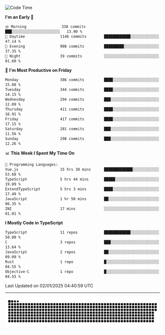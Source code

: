 <!--
<picture>
  <source
    srcset="https://github-readme-stats.vercel.app/api?username=kevinxft&show_icons=true&theme=dark"
    media="(prefers-color-scheme: dark)"
  />
  <source
    srcset="https://github-readme-stats.vercel.app/api?username=kevinxft&show_icons=true"
    media="(prefers-color-scheme: light), (prefers-color-scheme: no-preference)"
  />
  <img src="https://github-readme-stats.vercel.app/api?username=kevinxft&show_icons=true" />
</picture>
-->

<!--START_SECTION:waka-->
![Code Time](http://img.shields.io/badge/Code%20Time-2%2C962%20hrs%2014%20mins-blue)

**I'm an Early 🐤** 

```text
🌞 Morning                338 commits         ███░░░░░░░░░░░░░░░░░░░░░░   13.90 % 
🌆 Daytime                1146 commits        ████████████░░░░░░░░░░░░░   47.14 % 
🌃 Evening                908 commits         █████████░░░░░░░░░░░░░░░░   37.35 % 
🌙 Night                  39 commits          ░░░░░░░░░░░░░░░░░░░░░░░░░   01.60 % 
```
📅 **I'm Most Productive on Friday** 

```text
Monday                   386 commits         ████░░░░░░░░░░░░░░░░░░░░░   15.88 % 
Tuesday                  344 commits         ████░░░░░░░░░░░░░░░░░░░░░   14.15 % 
Wednesday                294 commits         ███░░░░░░░░░░░░░░░░░░░░░░   12.09 % 
Thursday                 411 commits         ████░░░░░░░░░░░░░░░░░░░░░   16.91 % 
Friday                   417 commits         ████░░░░░░░░░░░░░░░░░░░░░   17.15 % 
Saturday                 281 commits         ███░░░░░░░░░░░░░░░░░░░░░░   11.56 % 
Sunday                   298 commits         ███░░░░░░░░░░░░░░░░░░░░░░   12.26 % 
```


📊 **This Week I Spent My Time On** 

```text
💬 Programming Languages: 
Vue.js                   15 hrs 30 mins      █████████████░░░░░░░░░░░░   53.68 % 
TypeScript               5 hrs 44 mins       █████░░░░░░░░░░░░░░░░░░░░   19.89 % 
ExtendTypeScript         5 hrs 3 mins        ████░░░░░░░░░░░░░░░░░░░░░   17.49 % 
JavaScript               1 hr 50 mins        ██░░░░░░░░░░░░░░░░░░░░░░░   06.35 % 
INI                      17 mins             ░░░░░░░░░░░░░░░░░░░░░░░░░   01.01 % 
```

**I Mostly Code in TypeScript** 

```text
TypeScript               11 repos            ████████████░░░░░░░░░░░░░   50.00 % 
C                        3 repos             ███░░░░░░░░░░░░░░░░░░░░░░   13.64 % 
JavaScript               2 repos             ██░░░░░░░░░░░░░░░░░░░░░░░   09.09 % 
Rust                     1 repo              █░░░░░░░░░░░░░░░░░░░░░░░░   04.55 % 
Objective-C              1 repo              █░░░░░░░░░░░░░░░░░░░░░░░░   04.55 % 
```




 Last Updated on 02/01/2025 04:40:59 UTC
<!--END_SECTION:waka-->

---

<picture>
  <source media="(prefers-color-scheme: dark)" srcset="https://raw.githubusercontent.com/kevinxft/kevinxft/output/github-contribution-grid-snake-dark.svg">
  <source media="(prefers-color-scheme: light)" srcset="https://raw.githubusercontent.com/kevinxft/kevinxft/output/github-contribution-grid-snake.svg">
  <img alt="github contribution grid snake animation" src="https://raw.githubusercontent.com/kevinxft/kevinxft/output/github-contribution-grid-snake.svg">
</picture>